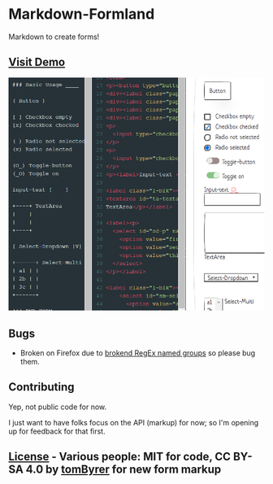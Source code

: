 # Markdown-Formland

Markdown to create forms!

## [Visit Demo]()
![Markdown form demo](docs/demo-wide.png)


## Bugs

 -  Broken on Firefox due to [brokend RegEx named groups](https://bugzilla.mozilla.org/show_bug.cgi?id=1362154) so please bug them.

## Contributing

Yep, not public code for now.

I just want to have folks focus on the API (markup) for now; so I'm opening up for feedback for that first.

## [License](license.txt) - Various people: MIT for code, CC BY-SA 4.0 by [tomByrer](https://github.com/tomByrer) for new form markup
